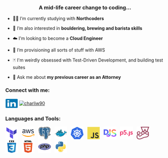 <h3 align="center">A mid-life career change to coding...</h3>

- 👩‍💻️ I’m currently studying with **Northcoders**

- 🌱 I’m also interested in **bouldering, brewing and barista skills**

- ☁️ I’m looking to become a **Cloud Engineer**

- 💽️ I’m provisioning all sorts of stuff with AWS

- 🃏 I'm weirdly obsessed with Test-Driven Development, and building test suites

- 💬 Ask me about **my previous career as an Attorney**

<h3 align="left">Connect with me:</h3>
<p align="left">
<a href="https://linkedin.com/in/charli-e-williams" target="blank"><img align="center" src="https://github.com/devicons/devicon/blob/master/icons/linkedin/linkedin-original.svg" alt="charli-e-williams" height="30" width="40" /></a>
<a href="https://stackoverflow.com/users/12754546" target="blank"><img align="center" src="https://raw.githubusercontent.com/rahuldkjain/github-profile-readme-generator/master/src/images/icons/Social/stack-overflow.svg" alt="charliw90" height="30" width="40" /></a>
</p>

<h3 align="left">Languages and Tools:</h3>
<p align="left">
  <a href="https://www.terraform.io/" target="_blank" rel="noreferrer"> <img src="https://github.com/devicons/devicon/blob/master/icons/terraform/terraform-original.svg" alt="terraform" width="40" height="40"/></a>&nbsp;&nbsp;
  <a href="https://aws.amazon.com/" target="_blank" rel="noreferrer"> <img src="https://github.com/devicons/devicon/blob/master/icons/amazonwebservices/amazonwebservices-original-wordmark.svg" alt="aws" width="40" height="40"/></a>&nbsp;&nbsp;
  <a href="https://www.postgresql.org/" target="_blank" rel="noreferrer"> <img src="https://github.com/devicons/devicon/blob/master/icons/postgresql/postgresql-original.svg" alt="mysql" width="40" height="40"/></a>&nbsp;&nbsp;
  <a href="https://www.docker.com/" target="_blank" rel="noreferrer"> <img src="https://github.com/devicons/devicon/blob/master/icons/docker/docker-original.svg" alt="mysql" width="40" height="40"/></a>&nbsp;&nbsp;
  <a href="https://kubernetes.io/" target="_blank" rel="noreferrer"> <img src="https://github.com/devicons/devicon/blob/master/icons/kubernetes/kubernetes-original.svg" alt="mysql" width="40" height="40"/></a>&nbsp;&nbsp;
  <a href="https://developer.mozilla.org/en-US/docs/Web/JavaScript" target="_blank" rel="noreferrer"> <img src="https://raw.githubusercontent.com/devicons/devicon/master/icons/javascript/javascript-original.svg" alt="javascript" width="40" height="40"/></a>&nbsp;&nbsp;
  <a href="https://discord.js.org/" target="_blank" rel="noreferrer"> <img src="https://github.com/devicons/devicon/blob/master/icons/discordjs/discordjs-original.svg" alt="mysql" width="40" height="40"/></a>&nbsp;&nbsp;
  <a href="https://editor.p5js.org/" target="_blank" rel="noreferrer"> <img src="https://github.com/devicons/devicon/blob/master/icons/p5js/p5js-original.svg" alt="mysql" width="40" height="40"/></a>&nbsp;&nbsp;
  <a href="https://jestjs.io/" target="_blank" rel="noreferrer"> <img src="https://github.com/devicons/devicon/blob/master/icons/jest/jest-plain.svg" alt="mysql" width="40" height="40"/></a>&nbsp;&nbsp;
  <a href="https://www.w3schools.com/css/" target="_blank" rel="noreferrer"> <img src="https://raw.githubusercontent.com/devicons/devicon/master/icons/css3/css3-original-wordmark.svg" alt="css3" width="40" height="40"/></a>&nbsp;&nbsp;
  <a href="https://www.w3.org/html/" target="_blank" rel="noreferrer"> <img src="https://raw.githubusercontent.com/devicons/devicon/master/icons/html5/html5-original-wordmark.svg" alt="html5" width="40" height="40"/></a>&nbsp;&nbsp;
  <a href="https://www.php.net" target="_blank" rel="noreferrer"> <img src="https://github.com/devicons/devicon/blob/master/icons/php/php-original.svg" alt="php" width="40" height="40"/></a>&nbsp;&nbsp;
  <a href="https://www.python.org" target="_blank" rel="noreferrer"> <img src="https://raw.githubusercontent.com/devicons/devicon/master/icons/python/python-original.svg" alt="python" width="40" height="40"/></a>&nbsp;&nbsp;
</p>

